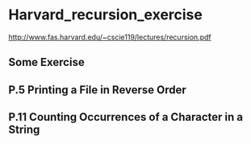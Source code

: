 # Harvard_recursion_exercise
http://www.fas.harvard.edu/~cscie119/lectures/recursion.pdf

Some Exercise
---
## P.5 Printing a File in Reverse Order

## P.11 Counting Occurrences of a Character in a String
